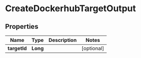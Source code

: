 

# CreateDockerhubTargetOutput


## Properties

Name | Type | Description | Notes
------------ | ------------- | ------------- | -------------
**targetId** | **Long** |  |  [optional]




